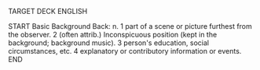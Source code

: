 TARGET DECK
ENGLISH

START
Basic
Background
Back: n. 1 part of a scene or picture furthest from the observer. 2 (often attrib.) Inconspicuous position (kept in the background; background music). 3 person's education, social circumstances, etc. 4 explanatory or contributory information or events.
END
